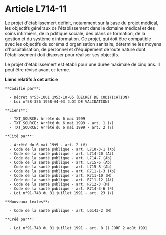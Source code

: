 # Article L714-11

Le projet d'établissement définit, notamment sur la base du projet médical, les objectifs généraux de l'établissement dans le
domaine médical et des soins infirmiers, de la politique sociale, des plans de formation, de la gestion et du système
d'information. Ce projet, qui doit être compatible avec les objectifs du schéma d'organisation sanitaire, détermine les
moyens d'hospitalisation, de personnel et d'équipement de toute nature dont l'établissement doit disposer pour réaliser ses
objectifs.

Le projet d'établissement est établi pour une durée maximale de cinq ans. Il peut être révisé avant ce terme.

**Liens relatifs à cet article**

	**Codifié par**:

	  - Décret n°53-1001 1953-10-05 (DECRET DE CODIFICATION)
	  - Loi n°58-356 1958-04-03 (LOI DE VALIDATION)

	**Liens**:

	  - TXT_SOURCE: Arrêté du 6 mai 1999
	  - TXT_SOURCE: Arrêté du 6 mai 1999 - art. 1 (V)
	  - TXT_SOURCE: Arrêté du 6 mai 1999 - art. 2 (V)

	**Cité par**:

	  - Arrêté du 6 mai 1999 - art. 2 (V)
	  - Code de la santé publique - art. L710-3-1 (Ab)
	  - Code de la santé publique - art. L714-20 (Ab)
	  - Code de la santé publique - art. L714-7 (Ab)
	  - Code de la santé publique - art. L715-6 (Ab)
	  - Code de la santé publique - art. L715-8 (Ab)
	  - Code de la santé publique - art. R711-1-3 (Ab)
	  - Code de la santé publique - art. R711-10 (M)
	  - Code de la santé publique - art. R711-12 (Ab)
	  - Code de la santé publique - art. R712-3 (M)
	  - Code de la santé publique - art. R714-3-6 (M)
	  - Loi n°91-748 du 31 juillet 1991 - art. 23 (V)

	**Nouveaux textes**:

	  - Code de la santé publique - art. L6143-2 (M)

	**Créé par**:

	  - Loi n°91-748 du 31 juillet 1991 - art. 8 () JORF 2 août 1991
